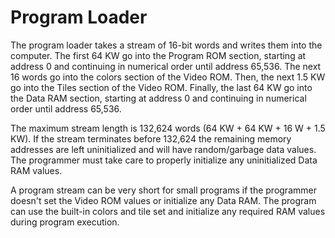 Program Loader
==============

The program loader takes a stream of 16-bit words and writes them into the
computer.  The first 64 KW go into the Program ROM section, starting at
address 0 and continuing in numerical order until address 65,536.
The next 16 words go into the colors section of the Video ROM.
Then, the next 1.5 KW go into the Tiles section of the Video ROM.
Finally, the last 64 KW go into the Data RAM section, starting at address 0 and
continuing in numerical order until address 65,536.

The maximum stream length is 132,624 words (64 KW + 64 KW + 16 W + 1.5 KW).
If the stream terminates before 132,624 the remaining memory addresses are
left uninitialized and will have random/garbage data values.
The programmer must take care to properly initialize any uninitialized
Data RAM values.

A program stream can be very short for small programs if the programmer
doesn't set the Video ROM values or initialize any Data RAM.
The program can use the built-in colors and tile set
and initialize any required RAM values during program execution.
